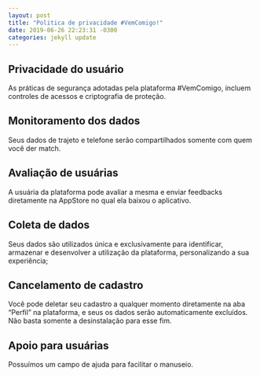 ```yaml
---
layout: post
title: "Politica de privacidade #VemComigo!"
date: 2019-06-26 22:23:31 -0300
categories: jekyll update
---
```


## Privacidade do usuário

As práticas de segurança adotadas pela plataforma #VemComigo, incluem controles de acessos e criptografia de proteção.

## Monitoramento dos dados

Seus dados de trajeto e telefone serão compartilhados somente com quem você der match.

## Avaliação de usuárias

A usuária da plataforma pode avaliar a mesma e enviar feedbacks diretamente na AppStore no qual ela baixou o aplicativo.

## Coleta de dados

Seus dados são utilizados única e exclusivamente para identificar, armazenar e desenvolver a utilização da plataforma, personalizando a sua experiência;

## Cancelamento de cadastro

Você pode deletar seu cadastro a qualquer momento diretamente na aba “Perfil” na plataforma, e seus os dados serão automaticamente excluídos. Não basta somente a desinstalação para esse fim.

## Apoio para usuárias

Possuímos um campo de ajuda para facilitar o manuseio.

<!-- You’ll find this post in your `_posts` directory. Go ahead and edit it and re-build the site to see your changes. You can rebuild the site in many different ways, but the most common way is to run `jekyll serve`, which launches a web server and auto-regenerates your site when a file is updated.

To add new posts, simply add a file in the `_posts` directory that follows the convention `YYYY-MM-DD-name-of-post.ext` and includes the necessary front matter. Take a look at the source for this post to get an idea about how it works.

Jekyll also offers powerful support for code snippets:

{% highlight ruby %}
def print_hi(name)
  puts "Hi, #{name}"
end
print_hi('Tom')
#=> prints 'Hi, Tom' to STDOUT.
{% endhighlight %}

Check out the [Jekyll docs][jekyll-docs] for more info on how to get the most out of Jekyll. File all bugs/feature requests at [Jekyll’s GitHub repo][jekyll-gh]. If you have questions, you can ask them on [Jekyll Talk][jekyll-talk].

[jekyll-docs]: https://jekyllrb.com/docs/home
[jekyll-gh]:   https://github.com/jekyll/jekyll
[jekyll-talk]: https://talk.jekyllrb.com/ -->
